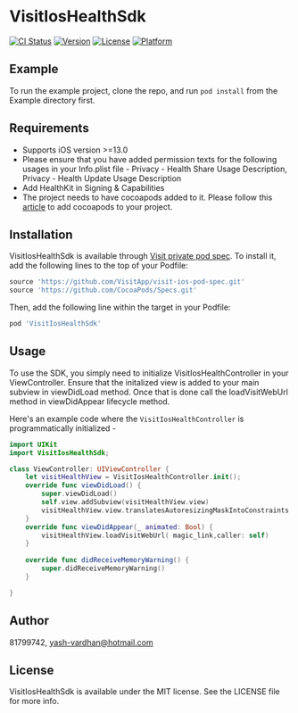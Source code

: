 # VisitIosHealthSdk

[![CI Status](https://img.shields.io/travis/81799742/VisitIosHealthSdk.svg?style=flat)](https://travis-ci.org/81799742/VisitIosHealthSdk)
[![Version](https://img.shields.io/cocoapods/v/VisitIosHealthSdk.svg?style=flat)](https://cocoapods.org/pods/VisitIosHealthSdk)
[![License](https://img.shields.io/cocoapods/l/VisitIosHealthSdk.svg?style=flat)](https://cocoapods.org/pods/VisitIosHealthSdk)
[![Platform](https://img.shields.io/cocoapods/p/VisitIosHealthSdk.svg?style=flat)](https://cocoapods.org/pods/VisitIosHealthSdk)

## Example

To run the example project, clone the repo, and run `pod install` from the Example directory first.

## Requirements

- Supports iOS version >=13.0
- Please ensure that you have added permission texts for the following usages in your Info.plist file - Privacy - Health Share Usage Description, Privacy - Health Update Usage Description
- Add HealthKit in Signing & Capabilities
- The project needs to have cocoapods added to it. Please follow this [article](https://www.hackingwithswift.com/articles/95/how-to-add-cocoapods-to-your-project) to add cocoapods to your project.

## Installation

VisitIosHealthSdk is available through [Visit private pod spec](https://github.com/VisitApp/visit-ios-pod-spec). To install
it, add the following lines to the top of your Podfile:

```ruby
source 'https://github.com/VisitApp/visit-ios-pod-spec.git'
source 'https://github.com/CocoaPods/Specs.git'
```

Then, add the following line within the target in your Podfile:


```ruby
pod 'VisitIosHealthSdk'
```

## Usage

To use the SDK, you simply need to initialize VisitIosHealthController in your ViewController. Ensure that the initalized view is added to your main subview in viewDidLoad method. Once that is done call the loadVisitWebUrl method in viewDidAppear lifecycle method.

Here's an example code where the `VisitIosHealthController` is programmatically initialized -

```swift
import UIKit
import VisitIosHealthSdk;

class ViewController: UIViewController {
    let visitHealthView = VisitIosHealthController.init();
    override func viewDidLoad() {
        super.viewDidLoad()
        self.view.addSubview(visitHealthView.view)
        visitHealthView.view.translatesAutoresizingMaskIntoConstraints = false
    }
    override func viewDidAppear(_ animated: Bool) {
        visitHealthView.loadVisitWebUrl( magic_link,caller: self)
    }
    
    override func didReceiveMemoryWarning() {
        super.didReceiveMemoryWarning()
    }

}

```

## Author

81799742, yash-vardhan@hotmail.com

## License

VisitIosHealthSdk is available under the MIT license. See the LICENSE file for more info.

